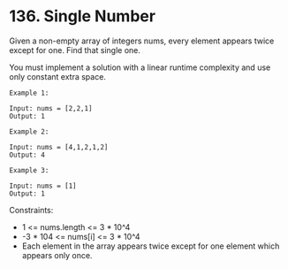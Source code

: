 # 136. Single Number

Given a non-empty array of integers nums, every element appears twice except for one. Find that single one.

You must implement a solution with a linear runtime complexity and use only constant extra space.

```text
Example 1:

Input: nums = [2,2,1]
Output: 1

Example 2:

Input: nums = [4,1,2,1,2]
Output: 4

Example 3:

Input: nums = [1]
Output: 1
```

Constraints:

- 1 <= nums.length <= 3 * 10^4
- -3 * 104 <= nums[i] <= 3 * 10^4
- Each element in the array appears twice except for one element which appears only once.
